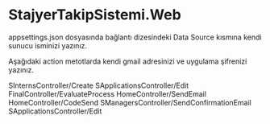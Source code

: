 # StajyerTakipSistemi.Web
appsettings.json dosyasında bağlantı dizesindeki Data Source kısmına kendi sunucu isminizi yazınız.


Aşağıdaki action metotlarda kendi gmail adresinizi ve uygulama şifrenizi yazınız.

SInternsController/Create
SApplicationsController/Edit
FinalController/EvaluateProcess
HomeController/SendEmail
HomeController/CodeSend
SManagersController/SendConfirmationEmail
SApplicationsController/Edit
